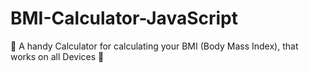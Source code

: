 # BMI-Calculator-JavaScript
📱 A handy Calculator for calculating your BMI (Body Mass Index), that works on all Devices 📱
